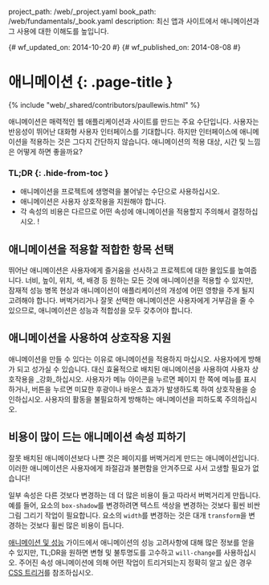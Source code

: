 project_path: /web/_project.yaml
book_path: /web/fundamentals/_book.yaml
description: 최신 앱과 사이트에서 애니메이션과 그 사용에 대한 이해도를 높입니다.


{# wf_updated_on: 2014-10-20 #}
{# wf_published_on: 2014-08-08 #}

# 애니메이션 {: .page-title }

{% include "web/_shared/contributors/paullewis.html" %}


애니메이션은 매력적인 웹 애플리케이션과 사이트를 만드는 주요 수단입니다. 사용자는 반응성이 뛰어난 대화형 사용자 인터페이스를 기대합니다. 하지만 인터페이스에 애니메이션을 적용하는 것은 그다지 간단하지 않습니다. 애니메이션의 적용 대상, 시간 및 느낌은 어떻게 하면 좋을까요?

### TL;DR {: .hide-from-toc }
- 애니메이션을 프로젝트에 생명력을 불어넣는 수단으로 사용하십시오.
- 애니메이션은 사용자 상호작용을 지원해야 합니다.
- 각 속성의 비용은 다르므로 어떤 속성에 애니메이션을 적용할지 주의해서 결정하십시오. !


## 애니메이션을 적용할 적합한 항목 선택

뛰어난 애니메이션은 사용자에게 즐거움을 선사하고 프로젝트에 대한 몰입도를 높여줍니다. 너비, 높이, 위치, 색, 배경 등 원하는 모든 것에 애니메이션을 적용할 수 있지만, 잠재적 성능 병목 현상과 애니메이션이 애플리케이션의 개성에 어떤 영향을 주게 될지 고려해야 합니다. 버벅거리거나 잘못 선택한 애니메이션은 사용자에게 거부감을 줄 수 있으므로, 애니메이션은 성능과 적합성을 모두 갖추어야 합니다.

## 애니메이션을 사용하여 상호작용 지원

애니메이션을 만들 수 있다는 이유로 애니메이션을 적용하지 마십시오. 사용자에게 방해가 되고 성가실 수 있습니다. 대신 효율적으로 배치된 애니메이션을 사용하여 사용자 상호작용을 _강화_하십시오. 사용자가 메뉴 아이콘을 누르면 페이지 한 쪽에 메뉴를 표시하거나, 버튼을 누르면 미묘한 후광이나 바운스 효과가 발생하도록 하여 상호작용을 승인하십시오. 사용자의 활동을 불필요하게 방해하는 애니메이션을 피하도록 주의하십시오.

## 비용이 많이 드는 애니메이션 속성 피하기

잘못 배치된 애니메이션보다 나쁜 것은 페이지를 버벅거리게 만드는 애니메이션입니다. 이러한 애니메이션은 사용자에게 좌절감과 불편함을 안겨주므로 사서 고생할 필요가 없습니다!

일부 속성은 다른 것보다 변경하는 데 더 많은 비용이 들고 따라서 버벅거리게 만듭니다. 예를 들어, 요소의 `box-shadow`를 변경하려면 텍스트 색상을 변경하는 것보다 휠씬 비싼 그림 그리기 작업이 필요합니다. 요소의 `width`를 변경하는 것은 대개 `transform`을 변경하는 것보다 휠씬 많은 비용이 듭니다.

[애니메이션 및 성능](animations-and-performance.html) 가이드에서 애니메이션의 성능 고려사항에 대해 많은 정보를 얻을 수 있지만, TL;DR을 원하면 변형 및 불투명도를 고수하고 `will-change`를 사용하십시오. 주어진 속성 애니메이션에 의해 어떤 작업이 트리거되는지 정확히 알고 싶은 경우 [CSS 트리거](http://csstriggers.com)를 참조하십시오.



